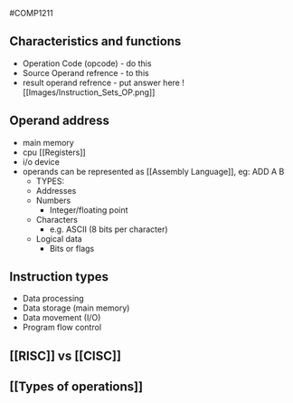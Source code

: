 #COMP1211 
## Characteristics and functions
- Operation Code (opcode) - do this
- Source Operand refrence - to this
- result operand refrence - put answer here
![[Images/Instruction_Sets_OP.png]]

## Operand address
- main memory
- cpu [[Registers]]
- i/o device
- operands can be represented as [[Assembly Language]], eg: ADD A B
	- TYPES:
	- Addresses
	- Numbers
		- Integer/floating point
	- Characters
		- e.g. ASCII (8 bits per character)
	- Logical data
		- Bits or flags

## Instruction types
- Data processing
- Data storage (main memory)
- Data movement (I/O)
- Program flow control

## [[RISC]] vs [[CISC]]


## [[Types of operations]]
